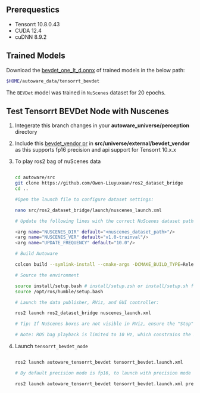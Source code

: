 ## Prerequestics

- Tensorrt 10.8.0.43
- CUDA 12.4
- cuDNN 8.9.2

## Trained Models

Download the [bevdet_one_lt_d.onnx](https://drive.google.com/file/d/1eMGJfdCVlDPBphBTjMcnIh3wdW7Q7WZB/view?usp=sharing) of trained models in the below path:
   
   ```bash
   $HOME/autoware_data/tensorrt_bevdet
   ```

The `BEVDet` model was trained in `NuScenes` dataset for 20 epochs.

## Test Tensorrt BEVDet Node with Nuscenes

1. Integerate this branch changes in your **autoware_universe/perception** directory

2. Include this [bevdet_vendor pr](https://github.com/autowarefoundation/bevdet_vendor/pull/1) in **src/universe/external/bevdet_vendor** as this supports fp16 precision and api support for Tensorrt 10.x.x

3. To play ros2 bag of nuScenes data
   
   ```bash
   
   cd autoware/src
   git clone https://github.com/Owen-Liuyuxuan/ros2_dataset_bridge
   cd ..
   
   #Open the launch file to configure dataset settings:
   
   nano src/ros2_dataset_bridge/launch/nuscenes_launch.xml
   
   # Update the following lines with the correct NuScenes dataset path and set the publishing frequency to 10 Hz for optimal data streaming:
   
   <arg name="NUSCENES_DIR" default="<nuscenes_dataset_path>"/>
   <arg name="NUSCENES_VER" default="v1.0-trainval"/> 
   <arg name="UPDATE_FREQUENCY" default="10.0"/>
   
   # Build Autoware
   
   colcon build --symlink-install --cmake-args -DCMAKE_BUILD_TYPE=Release
   
   # Source the environment
   
   source install/setup.bash # install/setup.zsh or install/setup.sh for your own need.
   source /opt/ros/humble/setup.bash
   
   # Launch the data publisher, RViz, and GUI controller:
   
   ros2 launch ros2_dataset_bridge nuscenes_launch.xml
   
   # Tip: If NuScenes boxes are not visible in RViz, ensure the "Stop" checkbox in the GUI controller is unchecked, then click "OK".
   
   # Note: ROS bag playback is limited to 10 Hz, which constrains the BEVDet node to the same rate. However, based on callback execution time, BEVDet can run at up to 35 FPS with FP16 and 17 FPS with FP32.
   ```

4. Launch `tensorrt_bevdet_node`

   ```bash
   
   ros2 launch autoware_tensorrt_bevdet tensorrt_bevdet.launch.xml

   # By default precision mode is fp16, to launch with precision mode fp32

   ros2 launch autoware_tensorrt_bevdet tensorrt_bevdet.launch.xml precision:=fp32
   ```
